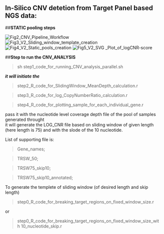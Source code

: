 ## In-Silico CNV detetion from Target Panel based NGS data:
    
##**STATIC pooling steps**

![Fig2_CNV_Pipeline_Workflow](https://user-images.githubusercontent.com/8995865/115881872-7b6ad200-a44c-11eb-8eeb-aa3bdad62eed.png)
![Fig3_V2_Sliding_window_template_creation](https://user-images.githubusercontent.com/8995865/115881888-80c81c80-a44c-11eb-9ffa-b96ef833e922.png)
![Fig4_V2_Static_pools_creation](https://user-images.githubusercontent.com/8995865/115881916-89b8ee00-a44c-11eb-9e3b-0606e85b3ed9.png)
![Fig5_V2_SVG _Plot_of_logCNR-score](https://user-images.githubusercontent.com/8995865/115881937-8e7da200-a44c-11eb-9cd5-83b35f987d67.png)





##**Step to run the CNV_ANALYSIS**
> sh step1_code_for_running_CNV_analysis_parallel.sh

***it will initiate the***

> step2_R_code_for_SlidingWindow_MeanDepth_calculation.r

> step3_R_code_for_log_CopyNumberRatio_calculation.r

> step4_R_code_for_plotting_sample_for_each_individual_gene.r

pass it with the nucleotide level coverage depth file of the pool of samples generated throught <GATK DepthOfCoverage>  
it will generate the LOG_CNR file based on sliding window of given length (here length is 75) and with the slode of the 10 nucleotide.
  
List of supporting file is:
  
> Gene_names;

> TRSW_50;

> TRSW75_skip10;

> TRSW75_skip10_annotated;

To generate the templete of sliding window (of desired length and skip length)
 
> step0_R_code_for_breaking_target_regions_on_fixed_window_size.r

or

> step0_R_code_for_breaking_target_regions_on_fixed_window_size_with 10_nucleotide_skip.r

